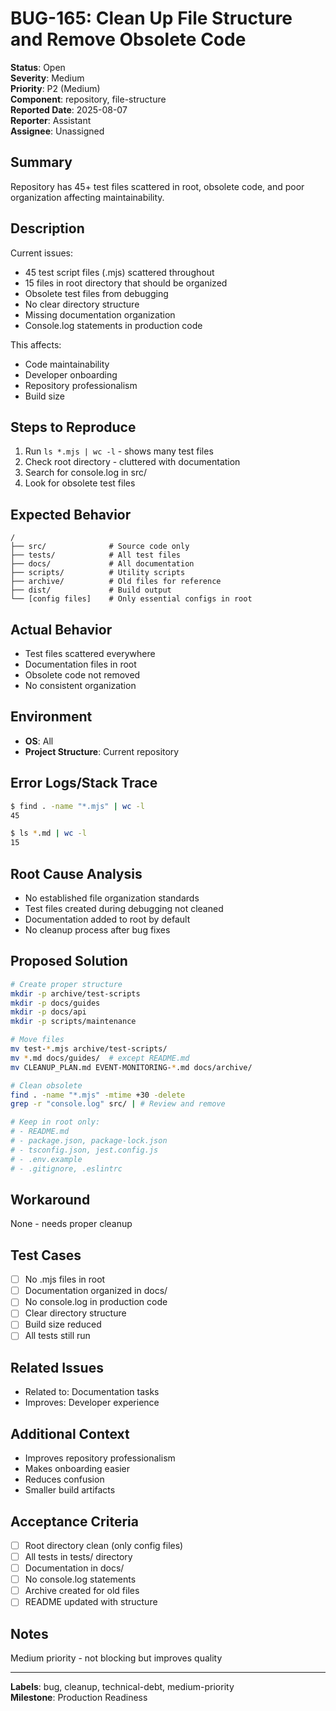 # BUG-165: Clean Up File Structure and Remove Obsolete Code

**Status**: Open  
**Severity**: Medium  
**Priority**: P2 (Medium)  
**Component**: repository, file-structure  
**Reported Date**: 2025-08-07  
**Reporter**: Assistant  
**Assignee**: Unassigned

## Summary

Repository has 45+ test files scattered in root, obsolete code, and poor organization affecting maintainability.

## Description

Current issues:
- 45 test script files (.mjs) scattered throughout
- 15 files in root directory that should be organized
- Obsolete test files from debugging
- No clear directory structure
- Missing documentation organization
- Console.log statements in production code

This affects:
- Code maintainability
- Developer onboarding
- Repository professionalism
- Build size

## Steps to Reproduce

1. Run `ls *.mjs | wc -l` - shows many test files
2. Check root directory - cluttered with documentation
3. Search for console.log in src/
4. Look for obsolete test files

## Expected Behavior

```
/
├── src/              # Source code only
├── tests/            # All test files
├── docs/             # All documentation
├── scripts/          # Utility scripts
├── archive/          # Old files for reference
├── dist/             # Build output
└── [config files]    # Only essential configs in root
```

## Actual Behavior

- Test files scattered everywhere
- Documentation files in root
- Obsolete code not removed
- No consistent organization

## Environment

- **OS**: All
- **Project Structure**: Current repository

## Error Logs/Stack Trace

```bash
$ find . -name "*.mjs" | wc -l
45

$ ls *.md | wc -l
15
```

## Root Cause Analysis

- No established file organization standards
- Test files created during debugging not cleaned
- Documentation added to root by default
- No cleanup process after bug fixes

## Proposed Solution

```bash
# Create proper structure
mkdir -p archive/test-scripts
mkdir -p docs/guides
mkdir -p docs/api
mkdir -p scripts/maintenance

# Move files
mv test-*.mjs archive/test-scripts/
mv *.md docs/guides/  # except README.md
mv CLEANUP_PLAN.md EVENT-MONITORING-*.md docs/archive/

# Clean obsolete
find . -name "*.mjs" -mtime +30 -delete
grep -r "console.log" src/ | # Review and remove

# Keep in root only:
# - README.md
# - package.json, package-lock.json
# - tsconfig.json, jest.config.js
# - .env.example
# - .gitignore, .eslintrc
```

## Workaround

None - needs proper cleanup

## Test Cases

- [ ] No .mjs files in root
- [ ] Documentation organized in docs/
- [ ] No console.log in production code
- [ ] Clear directory structure
- [ ] Build size reduced
- [ ] All tests still run

## Related Issues

- Related to: Documentation tasks
- Improves: Developer experience

## Additional Context

- Improves repository professionalism
- Makes onboarding easier
- Reduces confusion
- Smaller build artifacts

## Acceptance Criteria

- [ ] Root directory clean (only config files)
- [ ] All tests in tests/ directory
- [ ] Documentation in docs/
- [ ] No console.log statements
- [ ] Archive created for old files
- [ ] README updated with structure

## Notes

Medium priority - not blocking but improves quality

---

**Labels**: bug, cleanup, technical-debt, medium-priority  
**Milestone**: Production Readiness